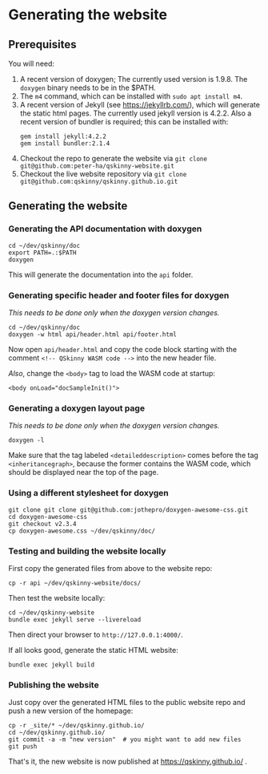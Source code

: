 # Generating the website

## Prerequisites

You will need:

1. A recent version of doxygen; The currently used version is 1.9.8.
    The `doxygen` binary needs to be in the $PATH.
1. The `m4` command, which can be installed with `sudo apt install m4`.
1. A recent version of Jekyll (see https://jekyllrb.com/), which will generate
    the static html pages. The currently used jekyll version is 4.2.2.
    Also a recent version of bundler is required; this can be installed with:
    ```
    gem install jekyll:4.2.2
    gem install bundler:2.1.4
    ```
1. Checkout the repo to generate the website via
    `git clone git@github.com:peter-ha/qskinny-website.git`
1. Checkout the live website repository via
    `git clone git@github.com:qskinny/qskinny.github.io.git`


## Generating the website

### Generating the API documentation with doxygen
```
cd ~/dev/qskinny/doc
export PATH=.:$PATH
doxygen
```
This will generate the documentation into the `api` folder.

### Generating specific header and footer files for doxygen

*This needs to be done only when the doxygen version changes.*

```
cd ~/dev/qskinny/doc
doxygen -w html api/header.html api/footer.html
```

Now open `api/header.html` and copy the code block starting with
the comment `<!-- QSkinny WASM code -->` into the new header file.

*Also*, change the `<body>` tag to load the WASM code at
startup:

```
<body onLoad="docSampleInit()">
```

### Generating a doxygen layout page

*This needs to be done only when the doxygen version changes.*

```
doxygen -l
```

Make sure that the tag labeled `<detaileddescription>` comes before
the tag `<inheritancegraph>`, because the former contains the WASM
code, which should be displayed near the top of the page.


### Using a different stylesheet for doxygen
```
git clone git clone git@github.com:jothepro/doxygen-awesome-css.git
cd doxygen-awesome-css
git checkout v2.3.4
cp doxygen-awesome.css ~/dev/qskinny/doc/
```

### Testing and building the website locally

First copy the generated files from above to the website repo:

```
cp -r api ~/dev/qskinny-website/docs/
```

Then test the website locally:

```
cd ~/dev/qskinny-website
bundle exec jekyll serve --livereload
```

Then direct your browser to `http://127.0.0.1:4000/`.

If all looks good, generate the static HTML website:

```
bundle exec jekyll build
```

### Publishing the website

Just copy over the generated HTML files to the public website repo and push a
new version of the homepage:

```
cp -r _site/* ~/dev/qskinny.github.io/
cd ~/dev/qskinny.github.io/
git commit -a -m "new version"  # you might want to add new files
git push
```

That's it, the new website is now published at https://qskinny.github.io/ .
